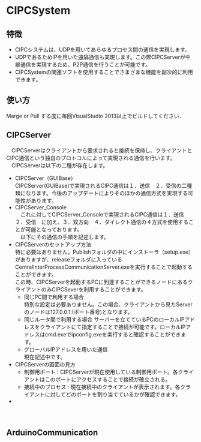 # CIPCSystem

## 特徴
* CIPCシステムは、UDPを用いてあらゆるプロセス間の通信を実現します。
* UDPであるためIPを用いた遠隔通信も実現します。この際CIPCServerが中継通信を実現するため、P2P通信を行うことが可能です。
* CIPCSystemの関連ソフトを使用することでさまざまな機能を副次的に利用できます。  
## 使い方  
Marge or Pull する度に毎回VisualStudio 2013以上でビルドしてください．  
## CIPCServer
　CIPCServerはクライアントから要求されると接続を保持し、クライアントとCIPC通信という独自のプロトコルによって実現される通信を行います。  
　CIPCServerは以下の二種が存在します。  
* CIPCServer（GUIBase）  
CIPCServer(GUIBase)で実現されるCIPC通信は１．送信　２．受信の二種類になります。今後のアップデートによりそのほかの通信方式を実現する可能性があります。 
* CIPCServer_Console  
　これに対してCIPCServer_Consoleで実現されるCIPC通信は１．送信　２．受信　に加え、３．双方向　４．ダイレクト通信の４方式を使用することが可能となっております。  
　以下にその通信の手順を記述します。  
* CIPCServerのセットアップ方法  
特に必要はありません。Publishフォルダの中にインストーラ（setup.exe）がありますが、releaseフォルダに入っているCentralInterProcessCommunicationServer.exeを実行することで起動することができます。  
この時、CIPCServerを起動するPCに到達することができるノードにあるクライアントのみCIPCSeverを利用することができます。  
    * 同じPC間で利用する場合  
    特別な設定は必要ありません。この場合、クライアントから見たServerのノードは127.0.0.1:(ポート番号)となります。  
    * 同じルータ間で利用する場合
    サーバーを立てているPCのローカルIPアドレスをクライアントにて指定することで接続が可能です。ローカルIPアドレスはcmd.exeでipconfig.exeを実行すると確認することができます。  
    * グローバルIPアドレスを用いた通信  
    現在記述中です。  
* CIPCServerの画面の見方  
    * 制御用ポート : CIPCServerが現在使用している制御用ポート。各クライアントはこのポートにアクセスすることで接続が確立される。  
    * 接続中のプロセス : 現在接続中のクライアントが表示されます。各クライアントに対してどのポートを割り当てているかが確認できます。  
* 
　
　
## ArduinoCommunication
